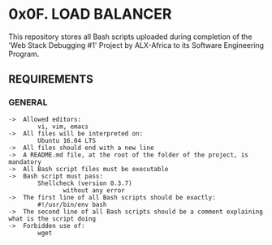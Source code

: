 # 0x0F. LOAD BALANCER

This repository stores all Bash scripts uploaded during completion of the 'Web Stack Debugging #1' Project by ALX-Africa to its Software Engineering Program.

## REQUIREMENTS

### GENERAL

	->	Allowed editors:
			vi, vim, emacs
	->	All files will be interpreted on:
			Ubuntu 16.04 LTS
	->	All files should end with a new line
	->	A README.md file, at the root of the folder of the project, is mandatory
	->	All Bash script files must be executable
	->	Bash script must pass:
			Shellcheck (version 0.3.7)
				   without any error
	->	The first line of all Bash scripts should be exactly:
			#!/usr/bin/env bash
	->	The second line of all Bash scripts should be a comment explaining what is the script doing
	->	Forbidden use of:
			wget
